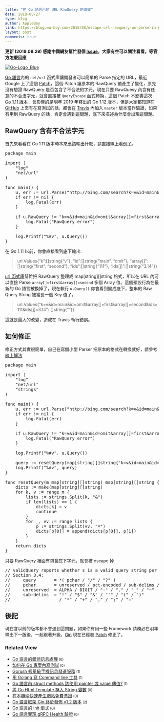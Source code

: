 ```yaml
---
title: "在 Go 語言內的 URL RawQuery 的改變"
date: 2018-08-27
type: blog
author: AppleBoy
link: https://blog.wu-boy.com/2018/08/escape-url-rawquery-on-parse-in-golang/
layout: post
comments: true
---
```


<strong>更新 (2018.08.29) 感謝中國網友幫忙發個 <a href="https://github.com/golang/go/issues/27302">Issue</a>，大家有空可以關注看看，等官方怎麼回應</strong>

<a href="https://www.flickr.com/photos/appleboy/40093179410/in/dateposted-public/" title="Go-Logo_Blue"><img src="https://i1.wp.com/farm1.staticflickr.com/908/40093179410_53df4bb9e8_z.jpg?w=840&#038;ssl=1" alt="Go-Logo_Blue" data-recalc-dims="1" /></a>

<a href="https://golang.org/">Go 語言</a>內的 <code>net/url</code> 函式庫讓開發者可以簡單的 Parse 指定的 URL，最近 Google 上了這個 <a href="https://github.com/golang/go/commit/1040626c0ce4a1bc2b312aa0866ffeb2ff53c1ab">Patch</a>，這個 Patch 讓原本的 RawQuery 值產生了變化，原先沒有驗證 RawQuery 是否包含了不合法的字元，現在只要 RawQuesy 內含有任意的不合法字元，就會直接被 <code>QueryEscape</code> 函式轉換，這個 Patch 不影響這次 <a href="https://blog.golang.org/go1.11">Go 1.11 版本</a>，會影響的是明年 2019 年釋出的 Go 1.12 版本，但是大家都知道在 <a href="https://github.com">GitHub</a> 上面有在寫測試的話，都會在 <a href="https://travis-ci.org">Travis</a> 內加入 <code>master</code> 版本當作驗證，如果有用到 RawQuery 的話，肯定會遇到這問題，底下來描述為什麼會出現這問題。

<span id="more-7068"></span>

<h2>RawQuery 含有不合法字元</h2>

首先來看看在 Go 1.11 版本時本來應該輸出什麼，請直接線上看<a href="https://play.golang.org/p/ZvZ-SoUjK16">例子</a>。

<pre class="brush: go; title: ; notranslate">
package main

import (
    &quot;log&quot;
    &quot;net/url&quot;
)

func main() {
    u, err := url.Parse(&quot;http://bing.com/search?k=v&amp;id=main&amp;id=omit&amp;array[]=first&amp;array[]=second&amp;ids<em></em>=111&amp;ids[j]=3.14&quot;)
    if err != nil {
        log.Fatal(err)
    }

    if u.RawQuery != &quot;k=v&amp;id=main&amp;id=omit&amp;array[]=first&amp;array[]=second&amp;ids<em></em>=111&amp;ids[j]=3.14&quot; {
        log.Fatal(&quot;RawQuery error&quot;)
    }

    log.Printf(&quot;%#v&quot;, u.Query())
}
</pre>

在 Go 1.11 以前，你會直接看到底下輸出:

<blockquote>
  url.Values{&#8220;k&#8221;:[]string{&#8220;v&#8221;}, &#8220;id&#8221;:[]string{&#8220;main&#8221;, &#8220;omit&#8221;}, &#8220;array[]&#8221;:[]string{&#8220;first&#8221;, &#8220;second&#8221;}, &#8220;ids<em></em>&#8220;:[]string{&#8220;111&#8221;}, &#8220;ids[j]&#8221;:[]string{&#8220;3.14&#8221;}}
</blockquote>

<a href="https://golang.org/pkg/net/url/">url 函式庫</a>幫忙把 RawQuery 整理成 map[string][]string 格式，所以在 URL 內可以直接 Parse <code>array[]=first&amp;array[]=second</code> 多個 Array 值。這個預設行為在最新的 Go 語言被換掉了，現在執行 <code>u.Query()</code> 你會看到變成底下，整串的 Raw Query String 被當長一個 Key 值了。

<blockquote>
  url.Values{&#8220;k=v&amp;id=main&amp;id=omit&amp;array[]=first&amp;array[]=second&amp;ids<em></em>=111&amp;ids[j]=3.14&#8243;: []string{&#8220;&#8221;}}
</blockquote>

這就是最大的改變，造成在 Travis 執行錯誤。

<h2>如何修正</h2>

修正方式其實很簡單，自己在寫個小型 Parser 把原本的格式在轉換就好，請參考<a href="https://play.golang.org/p/wO9vR3Ylliq">線上解法</a>

<pre class="brush: go; title: ; notranslate">
package main

import (
    &quot;log&quot;
    &quot;net/url&quot;
    &quot;strings&quot;
)

func main() {
    u, err := url.Parse(&quot;http://bing.com/search?k=v&amp;id=main&amp;id=omit&amp;array[]=first&amp;array[]=second&amp;ids<em></em>=111&amp;ids[j]=3.14&quot;)
    if err != nil {
        log.Fatal(err)
    }

    if u.RawQuery != &quot;k=v&amp;id=main&amp;id=omit&amp;array[]=first&amp;array[]=second&amp;ids<em></em>=111&amp;ids[j]=3.14&quot; {
        log.Fatal(&quot;RawQuery error&quot;)
    }

    log.Printf(&quot;%#v&quot;, u.Query())

    query := resetQuery(map[string][]string{&quot;k=v&amp;id=main&amp;id=omit&amp;array[]=first&amp;array[]=second&amp;ids<em></em>=111&amp;ids[j]=3.14&quot;: []string{&quot;&quot;}})
    log.Printf(&quot;%#v&quot;, query)
}

func resetQuery(m map[string][]string) map[string][]string {
    dicts := make(map[string][]string)
    for k, v := range m {
        lists := strings.Split(k, &quot;&amp;&quot;)
        if len(lists) == 1 {
            dicts[k] = v
            continue
        }
        for _, vv := range lists {
            p := strings.Split(vv, &quot;=&quot;)
            dicts[p[0]] = append(dicts[p[0]], p[1])
        }
    }
    return dicts
}
</pre>

只要 RawQuery 裡面有包含底下字元，就會被 escape 掉

<pre class="brush: plain; title: ; notranslate">
// validQuery reports whether s is a valid query string per RFC 3986
// Section 3.4:
//     query       = *( pchar / &quot;/&quot; / &quot;?&quot; )
//     pchar       = unreserved / pct-encoded / sub-delims / &quot;:&quot; / &quot;@&quot;
//     unreserved  = ALPHA / DIGIT / &quot;-&quot; / &quot;.&quot; / &quot;_&quot; / &quot;~&quot;
//     sub-delims  = &quot;!&quot; / &quot;$&quot; / &quot;&amp;&quot; / &quot;&#039;&quot; / &quot;(&quot; / &quot;)&quot;
//                   / &quot;*&quot; / &quot;+&quot; / &quot;,&quot; / &quot;;&quot; / &quot;=&quot;
</pre>

<h2>後記</h2>

現在含以前的版本都不會遇到這問題，如果你有用一些 Framework 請務必在明年釋出下一版後，一起跟著升級，<a href="https://github.com/gin-gonic/gin">Gin</a> 現在已經發 <a href="https://github.com/gin-gonic/gin/pull/1510">Patch</a> 修正了。
<div class="wp_rp_wrap  wp_rp_plain" id="wp_rp_first"><div class="wp_rp_content"><h3 class="related_post_title">Related View</h3><ul class="related_post wp_rp"><li data-position="0" data-poid="in-6671" data-post-type="none" ><a href="https://blog.wu-boy.com/2017/03/error-handler-in-golang/" class="wp_rp_title">Go 語言的錯誤訊息處理</a><small class="wp_rp_comments_count"> (0)</small><br /></li><li data-position="1" data-poid="in-7021" data-post-type="none" ><a href="https://blog.wu-boy.com/2018/05/how-to-write-testing-in-golang/" class="wp_rp_title">如何在 Go 專案內寫測試</a><small class="wp_rp_comments_count"> (0)</small><br /></li><li data-position="2" data-poid="in-6869" data-post-type="none" ><a href="https://blog.wu-boy.com/2017/11/gorush-a-push-notification-server-written-in-go/" class="wp_rp_title">Gorush 輕量級手機訊息發送服務</a><small class="wp_rp_comments_count"> (1)</small><br /></li><li data-position="3" data-poid="in-6661" data-post-type="none" ><a href="https://blog.wu-boy.com/2017/02/write-command-line-in-golang/" class="wp_rp_title">用 Golang 寫 Command line 工具</a><small class="wp_rp_comments_count"> (1)</small><br /></li><li data-position="4" data-poid="in-6721" data-post-type="none" ><a href="https://blog.wu-boy.com/2017/05/go-struct-method-pointer-or-value/" class="wp_rp_title">Go 語言內 struct methods 該使用 pointer 或 value 傳值?</a><small class="wp_rp_comments_count"> (1)</small><br /></li><li data-position="5" data-poid="in-6963" data-post-type="none" ><a href="https://blog.wu-boy.com/2018/02/simply-output-go-html-template-execution-to-strings/" class="wp_rp_title">將 Go Html Template 存入 String 變數</a><small class="wp_rp_comments_count"> (0)</small><br /></li><li data-position="6" data-poid="in-7047" data-post-type="none" ><a href="https://blog.wu-boy.com/2018/07/mkcert-zero-config-tool-to-make-locally-trusted-development-certificates/" class="wp_rp_title">在本機端快速產生網站免費憑證</a><small class="wp_rp_comments_count"> (0)</small><br /></li><li data-position="7" data-poid="in-6772" data-post-type="none" ><a href="https://blog.wu-boy.com/2017/07/go-framework-gin-release-v1-2/" class="wp_rp_title">Go 語言框架 Gin 終於發佈 v1.2 版本</a><small class="wp_rp_comments_count"> (2)</small><br /></li><li data-position="8" data-poid="in-7013" data-post-type="none" ><a href="https://blog.wu-boy.com/2018/04/init-func-in-golang/" class="wp_rp_title">Go 語言的 init 函式</a><small class="wp_rp_comments_count"> (0)</small><br /></li><li data-position="9" data-poid="in-6877" data-post-type="none" ><a href="https://blog.wu-boy.com/2017/11/grpc-health-check-in-go/" class="wp_rp_title">Go 語言實現 gRPC Health 驗證</a><small class="wp_rp_comments_count"> (0)</small><br /></li></ul></div></div>